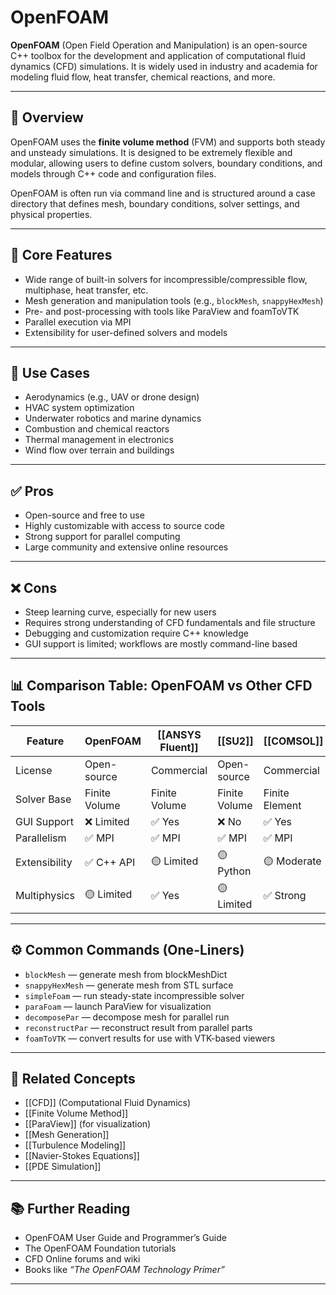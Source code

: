 # OpenFOAM

**OpenFOAM** (Open Field Operation and Manipulation) is an open-source C++ toolbox for the development and application of computational fluid dynamics (CFD) simulations. It is widely used in industry and academia for modeling fluid flow, heat transfer, chemical reactions, and more.

---

## 🧠 Overview

OpenFOAM uses the **finite volume method** (FVM) and supports both steady and unsteady simulations. It is designed to be extremely flexible and modular, allowing users to define custom solvers, boundary conditions, and models through C++ code and configuration files.

OpenFOAM is often run via command line and is structured around a case directory that defines mesh, boundary conditions, solver settings, and physical properties.

---

## 🔧 Core Features

- Wide range of built-in solvers for incompressible/compressible flow, multiphase, heat transfer, etc.  
- Mesh generation and manipulation tools (e.g., `blockMesh`, `snappyHexMesh`)  
- Pre- and post-processing with tools like ParaView and foamToVTK  
- Parallel execution via MPI  
- Extensibility for user-defined solvers and models

---

## 🧰 Use Cases

- Aerodynamics (e.g., UAV or drone design)  
- HVAC system optimization  
- Underwater robotics and marine dynamics  
- Combustion and chemical reactors  
- Thermal management in electronics  
- Wind flow over terrain and buildings

---

## ✅ Pros

- Open-source and free to use  
- Highly customizable with access to source code  
- Strong support for parallel computing  
- Large community and extensive online resources

---

## ❌ Cons

- Steep learning curve, especially for new users  
- Requires strong understanding of CFD fundamentals and file structure  
- Debugging and customization require C++ knowledge  
- GUI support is limited; workflows are mostly command-line based

---

## 📊 Comparison Table: OpenFOAM vs Other CFD Tools

| Feature               | OpenFOAM    | [[ANSYS Fluent]] | [[SU2]]     | [[COMSOL]]   |
|----------------------|-------------|--------------|-------------|--------------|
| License              | Open-source | Commercial   | Open-source | Commercial   |
| Solver Base          | Finite Volume | Finite Volume | Finite Volume | Finite Element |
| GUI Support          | ❌ Limited  | ✅ Yes        | ❌ No       | ✅ Yes        |
| Parallelism          | ✅ MPI      | ✅ MPI        | ✅ MPI      | ✅ MPI        |
| Extensibility        | ✅ C++ API  | 🟡 Limited    | 🟡 Python    | 🟡 Moderate   |
| Multiphysics         | 🟡 Limited  | ✅ Yes        | 🟡 Limited  | ✅ Strong     |

---

## ⚙️ Common Commands (One-Liners)

- `blockMesh` — generate mesh from blockMeshDict  
- `snappyHexMesh` — generate mesh from STL surface  
- `simpleFoam` — run steady-state incompressible solver  
- `paraFoam` — launch ParaView for visualization  
- `decomposePar` — decompose mesh for parallel run  
- `reconstructPar` — reconstruct result from parallel parts  
- `foamToVTK` — convert results for use with VTK-based viewers

---

## 🔗 Related Concepts

- [[CFD]] (Computational Fluid Dynamics)  
- [[Finite Volume Method]]  
- [[ParaView]] (for visualization)  
- [[Mesh Generation]]  
- [[Turbulence Modeling]]  
- [[Navier-Stokes Equations]]  
- [[PDE Simulation]]

---

## 📚 Further Reading

- OpenFOAM User Guide and Programmer’s Guide  
- The OpenFOAM Foundation tutorials  
- CFD Online forums and wiki  
- Books like *“The OpenFOAM Technology Primer”*

---
